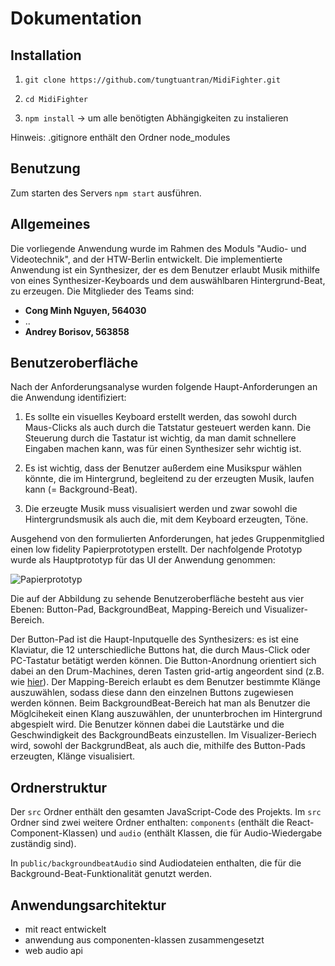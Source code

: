 # Dokumentation

## Installation

1. `git clone https://github.com/tungtuantran/MidiFighter.git`

2. `cd MidiFighter`

3. `npm install`  -> um alle benötigten Abhängigkeiten zu instalieren

Hinweis: .gitignore enthält den Ordner node_modules

## Benutzung

Zum starten des Servers `npm start` ausführen.



## Allgemeines

Die vorliegende Anwendung wurde im Rahmen des Moduls "Audio- und Videotechnik", and der HTW-Berlin entwickelt. Die implementierte Anwendung ist ein Synthesizer, der es dem Benutzer erlaubt Musik mithilfe von eines Synthesizer-Keyboards und dem auswählbaren Hintergrund-Beat, zu erzeugen. Die Mitglieder des Teams sind:

- **Cong Minh Nguyen, 564030**
- ..
- **Andrey Borisov, 563858**



## Benutzeroberfläche

Nach der Anforderungsanalyse wurden folgende Haupt-Anforderungen an die Anwendung identifiziert:

1. Es sollte ein visuelles Keyboard erstellt werden, das sowohl durch Maus-Clicks als auch durch die Tatstatur gesteuert werden kann. Die Steuerung durch die Tastatur ist wichtig, da man damit schnellere Eingaben machen kann, was für einen Synthesizer sehr wichtig ist.

2. Es ist wichtig, dass der Benutzer außerdem eine Musikspur wählen könnte, die im Hintergrund, begleitend zu der erzeugten Musik, laufen kann (= Background-Beat).

3. Die erzeugte Musik muss visualisiert werden und zwar sowohl die Hintergrundsmusik als auch die, mit dem Keyboard erzeugten, Töne.

Ausgehend von den formulierten Anforderungen, hat jedes Gruppenmitglied einen low fidelity Papierprototypen erstellt. Der nachfolgende Prototyp wurde als Hauptprototyp für das UI der Anwendung genommen:

![Papierprototyp](https://i.ibb.co/ky2XVZ8/paper-Prototype.jpg)

Die auf der Abbildung zu sehende Benutzeroberfläche besteht aus vier Ebenen: Button-Pad, BackgroundBeat, Mapping-Bereich und Visualizer-Bereich.

Der Button-Pad ist die Haupt-Inputquelle des Synthesizers: es ist eine Klaviatur, die 12 unterschiedliche Buttons hat, die durch Maus-Click oder PC-Tastatur betätigt werden können. Die Button-Anordnung orientiert sich dabei an den Drum-Machines, deren Tasten grid-artig angeordent sind (z.B. wie [hier](https://ask.audio/articles/novation-announces-circuit-synth-drum-machine-pad-controller-gridbased-groove-box/de)). Der Mapping-Bereich erlaubt es dem Benutzer bestimmte Klänge auszuwählen, sodass diese dann den einzelnen Buttons zugewiesen werden können. Beim BackgroundBeat-Bereich hat man als Benutzer die Möglcihekeit einen Klang auszuwählen, der ununterbrochen im Hintergrund abgespielt wird. Die Benutzer können dabei die Lautstärke und die Geschwindigkeit des BackgroundBeats einzustellen. Im Visualizer-Beriech wird, sowohl der BackgrundBeat, als auch die, mithilfe des Button-Pads erzeugten, Klänge visualisiert.


## Ordnerstruktur

Der `src` Ordner enthält den gesamten JavaScript-Code des Projekts. Im `src` Ordner sind zwei weitere Ordner enthalten: `components` (enthält die React-Component-Klassen) und `audio` (enthält Klassen, die für Audio-Wiedergabe zuständig sind).

In `public/backgroundbeatAudio` sind Audiodateien enthalten, die für die Background-Beat-Funktionalität genutzt werden.

## Anwendungsarchitektur
- mit react entwickelt
- anwendung aus componenten-klassen zusammengesetzt
- web audio api
